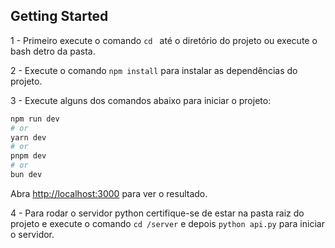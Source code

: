 ## Getting Started

1 - Primeiro execute o comando ```cd ``` até o diretório do projeto ou execute o bash detro da pasta.

2 - Execute o comando ```npm install``` para instalar as dependências do projeto.

3 - Execute alguns dos comandos abaixo para iniciar o projeto:
```bash
npm run dev
# or
yarn dev
# or
pnpm dev
# or
bun dev
```

Abra [http://localhost:3000](http://localhost:3000) para ver o resultado.

4 - Para rodar o servidor python certifique-se de estar na pasta raiz do projeto e execute o comando ```cd /server``` e depois ```python api.py``` para iniciar o servidor.
